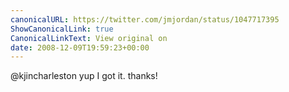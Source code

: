 ```yaml
---
canonicalURL: https://twitter.com/jmjordan/status/1047717395
ShowCanonicalLink: true
CanonicalLinkText: View original on
date: 2008-12-09T19:59:23+00:00
---
```

@kjincharleston yup I got it. thanks!
